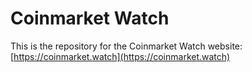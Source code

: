 # Coinmarket Watch
This is the repository for the Coinmarket Watch website: [https://coinmarket.watch](https://coinmarket.watch)

